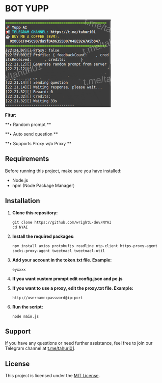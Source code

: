 # BOT YUPP

![Fitur Yupp](yupp.png)

**Fitur:**

**• Random prompt **

**• Auto send question **

**• Supports Proxy w/o Proxy **

## Requirements

Before running this project, make sure you have installed:

- Node.js
- npm (Node Package Manager)

## Installation

1. **Clone this repository:**

    ```plaintext
    git clone https://github.com/wrightL-dev/NYAI
    cd NYAI

2. **Install the required packages:**

    ```plaintext
    npm install axios protobufjs readline ntp-client https-proxy-agent socks-proxy-agent tweetnacl tweetnacl-util

3. **Add your account in the token.txt file. Example:**

    ```plaintext
   eyxxxx

4. **If you want custom prompt edit config.json and pc.js**
   
5. **If you want to use a proxy, edit the proxy.txt file. Example:**

    ```plaintext
   http://username:password@ip:port

6. **Run the script:**
   ```plaintext
   node main.js
   
## Support

If you have any questions or need further assistance, feel free to join our Telegram channel at [t.me/tahuri01](https://t.me/tahuri01).

## License

This project is licensed under the [MIT License](LICENSE).
